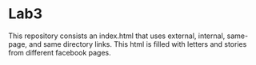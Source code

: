 # Lab3
This repository consists an index.html that uses external, internal, same-page, and same directory links. 
This html is filled with letters and stories from different facebook pages. 

